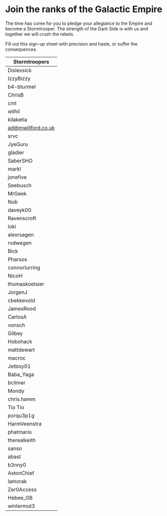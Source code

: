 # Join the ranks of the Galactic Empire

The time has come for you to pledge your allegiance to the Empire and become a Stormtrooper. The strength of the Dark Side is with us and together we will crush the rebels.

Fill out this sign-up sheet with precision and haste, or suffer the consequences.

| Stormtroopers |
| ------------- |
| Dislexsick |
| IzzyBizzy |
| b4-bturmel |
| ChrisB |
| cml |
| wilhil |
| kilaketia |
| ad@mwillford.co.uk |
| srvc |
| JyeGuru |
| gladier |
| SaberSHO |
| markl |
| jonefive |
| Seebusch |
| MrGeek |
| Nub |
| daveyk00 |
| Ravenscroft |
| loki |
| alexrsagen |
| rvdwegen |
| Bick |
| Pharsos |
| connorlurring |
| NicoH |
| thomaskoetsier |
| JorgenJ |
| cbekkevold |
| JamesRood |
| CarlosA |
| vonsch |
| Gilbey |
| Hobohack |
| mattdewart |
| macroc |
| Jetboy01 |
| Baba_Yaga |
| bclimer |
| Mondy |
| chris.hamm |
| Tio Tio |
| porqu3p1g |
| HarmVeenstra |
| phatmario |
| therealkeith |
| sanso |
| abast |
| b3nny0 |
| AstonChief |
| lamorak |
| Zer0Access |
| Hebee_GB |
| wintermut3 |
